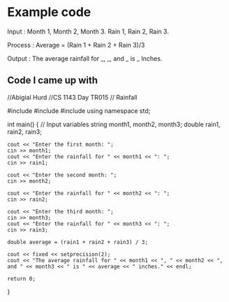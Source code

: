 # Example code

Input : Month 1, Month 2, Month 3. Rain 1, Rain 2, Rain 3.

Process : Average = (Rain 1 + Rain 2 + Rain 3)/3

Output : The average rainfall for _, _, and _ is _ Inches.

## Code I came up with

//Abigial Hurd 
//CS 1143 Day TR015 
// Rainfall

#include <iostream>
#include <iomanip>
#include using namespace std;

int main() {
    // Input variables
    string month1, month2, month3;
    double rain1, rain2, rain3;

    cout << "Enter the first month: ";
    cin >> month1;
    cout << "Enter the rainfall for " << month1 << ": ";
    cin >> rain1;

    cout << "Enter the second month: ";
    cin >> month2;

    cout << "Enter the rainfall for " << month2 << ": ";
    cin >> rain2;

    cout << "Enter the third month: ";
    cin >> month3;
    cout << "Enter the rainfall for " << month3 << ": ";
    cin >> rain3;

    double average = (rain1 + rain2 + rain3) / 3;

    cout << fixed << setprecision(2);
    cout << "The average rainfall for " << month1 << ", " << month2 << ", and " << month3 << " is " << average << " inches." << endl;

    return 0;
}
